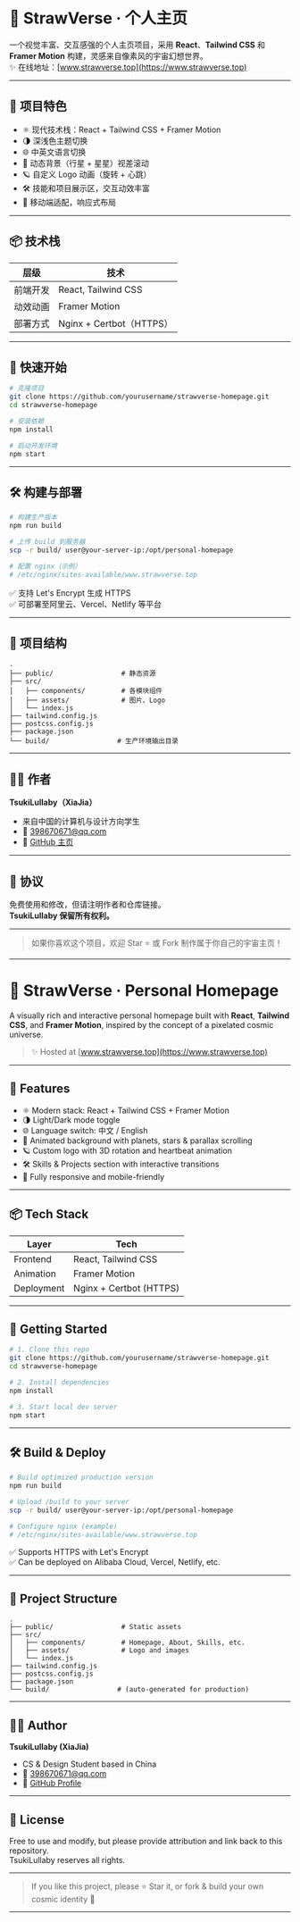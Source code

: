 # 🌌 StrawVerse · 个人主页

一个视觉丰富、交互感强的个人主页项目，采用 **React**、**Tailwind CSS** 和 **Framer Motion** 构建，灵感来自像素风的宇宙幻想世界。  
✨ 在线地址：[www.strawverse.top](https://www.strawverse.top)

---

## 🧠 项目特色

- ⚛️ 现代技术栈：React + Tailwind CSS + Framer Motion
- 🌗 深浅色主题切换
- 🌐 中英文语言切换
- 🎨 动态背景（行星 + 星星）视差滚动
- 🪐 自定义 Logo 动画（旋转 + 心跳）
- 🛠️ 技能和项目展示区，交互动效丰富
- 📱 移动端适配，响应式布局

---

## 📦 技术栈

| 层级      | 技术                   |
|-----------|------------------------|
| 前端开发  | React, Tailwind CSS    |
| 动效动画  | Framer Motion          |
| 部署方式  | Nginx + Certbot（HTTPS） |

---

## 🚀 快速开始

```bash
# 克隆项目
git clone https://github.com/yourusername/strawverse-homepage.git
cd strawverse-homepage

# 安装依赖
npm install

# 启动开发环境
npm start
```

---

## 🛠️ 构建与部署

```bash
# 构建生产版本
npm run build

# 上传 build 到服务器
scp -r build/ user@your-server-ip:/opt/personal-homepage

# 配置 nginx（示例）
# /etc/nginx/sites-available/www.strawverse.top
```

✅ 支持 Let's Encrypt 生成 HTTPS  
✅ 可部署至阿里云、Vercel、Netlify 等平台

---

## 📁 项目结构

```
.
├── public/                 # 静态资源
├── src/
│   ├── components/         # 各模块组件
│   ├── assets/             # 图片、Logo
│   └── index.js
├── tailwind.config.js
├── postcss.config.js
├── package.json
└── build/                 # 生产环境输出目录
```

---

## 🧑‍🎨 作者

**TsukiLullaby（XiaJia）**  
- 来自中国的计算机与设计方向学生  
- 📧 398670671@qq.com  
- 🐙 [GitHub 主页](https://github.com/TsukiLullaby)

---

## 📜 协议

免费使用和修改，但请注明作者和仓库链接。  
**TsukiLullaby 保留所有权利。**

---

> 如果你喜欢这个项目，欢迎 Star ⭐ 或 Fork 制作属于你自己的宇宙主页！

---

# 🌌 StrawVerse · Personal Homepage

A visually rich and interactive personal homepage built with **React**, **Tailwind CSS**, and **Framer Motion**, inspired by the concept of a pixelated cosmic universe.  
> ✨ Hosted at [www.strawverse.top](https://www.strawverse.top)

---

## 🧠 Features

- ⚛️ Modern stack: React + Tailwind CSS + Framer Motion
- 🌗 Light/Dark mode toggle
- 🌐 Language switch: 中文 / English
- 🎨 Animated background with planets, stars & parallax scrolling
- 🪐 Custom logo with 3D rotation and heartbeat animation
- 🛠️ Skills & Projects section with interactive transitions
- 📱 Fully responsive and mobile-friendly

---

## 📦 Tech Stack

| Layer        | Tech                     |
|--------------|--------------------------|
| Frontend     | React, Tailwind CSS      |
| Animation    | Framer Motion            |
| Deployment   | Nginx + Certbot (HTTPS)  |

---

## 🚀 Getting Started

```bash
# 1. Clone this repo
git clone https://github.com/yourusername/strawverse-homepage.git
cd strawverse-homepage

# 2. Install dependencies
npm install

# 3. Start local dev server
npm start
```

---

## 🛠️ Build & Deploy

```bash
# Build optimized production version
npm run build

# Upload /build to your server
scp -r build/ user@your-server-ip:/opt/personal-homepage

# Configure nginx (example)
# /etc/nginx/sites-available/www.strawverse.top
```

✅ Supports HTTPS with Let's Encrypt  
✅ Can be deployed on Alibaba Cloud, Vercel, Netlify, etc.

---

## 📁 Project Structure

```
.
├── public/                 # Static assets
├── src/
│   ├── components/         # Homepage, About, Skills, etc.
│   ├── assets/             # Logo and images
│   └── index.js
├── tailwind.config.js
├── postcss.config.js
├── package.json
└── build/                 # (auto-generated for production)
```
---

## 🧑‍🎨 Author

**TsukiLullaby (XiaJia)**  
- CS & Design Student based in China  
- 📧 [398670671@qq.com](mailto:398670671@qq.com)  
- 🐙 [GitHub Profile](https://github.com/TsukiLullaby)

---

## 📜 License

Free to use and modify, but please provide attribution and link back to this repository.  
TsukiLullaby reserves all rights.

---

> If you like this project, please ⭐️ Star it, or fork & build your own cosmic identity 💫

---